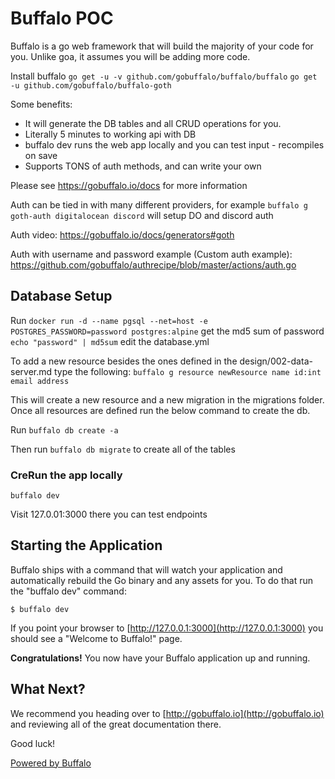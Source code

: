 # Buffalo POC

Buffalo is a go web framework that will build the majority of your code for you. Unlike goa, it assumes you will be adding more code.


Install buffalo `go get -u -v github.com/gobuffalo/buffalo/buffalo` `go get -u github.com/gobuffalo/buffalo-goth`

Some benefits:

- It will generate the DB tables and all CRUD operations for you.
- Literally 5 minutes to working api with DB
- buffalo dev runs the web app locally and you can test input - recompiles on save
- Supports TONS of auth methods, and can write your own

Please see https://gobuffalo.io/docs for more information

Auth can be tied in with many different providers, for example `buffalo g goth-auth digitalocean discord` will setup DO and discord auth

Auth video: https://gobuffalo.io/docs/generators#goth

Auth with username and password example (Custom auth example): https://github.com/gobuffalo/authrecipe/blob/master/actions/auth.go


## Database Setup

Run `docker run -d --name pgsql --net=host -e POSTGRES_PASSWORD=password postgres:alpine`
get the md5 sum of password `echo "password" | md5sum`
edit the database.yml

To add a new resource besides the ones defined in the design/002-data-server.md type the following: `buffalo g resource newResource name id:int email address`

This will create a new resource and a new migration in the migrations folder. Once all resources are defined run the below command to create the db.

Run `buffalo db create -a`

Then run `buffalo db migrate` to create all of the tables

### CreRun the app locally

`buffalo dev`

Visit 127.0.01:3000 there you can test endpoints

## Starting the Application

Buffalo ships with a command that will watch your application and automatically rebuild the Go binary and any assets for you. To do that run the "buffalo dev" command:

	$ buffalo dev

If you point your browser to [http://127.0.0.1:3000](http://127.0.0.1:3000) you should see a "Welcome to Buffalo!" page.

**Congratulations!** You now have your Buffalo application up and running.

## What Next?

We recommend you heading over to [http://gobuffalo.io](http://gobuffalo.io) and reviewing all of the great documentation there.

Good luck!

[Powered by Buffalo](http://gobuffalo.io)

